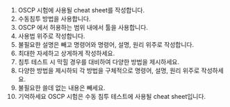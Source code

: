 1. OSCP 시험에 사용될 cheat sheet를 작성합니다.
2. 수동침투 방법을 사용합니다.
3. OSCP 에서 허용하는 범위 내에서 툴을 사용합니다.
4. 사용법 위주로 작성합니다.
5. 불필요한 설명은 빼고 명령어와 명령어, 설명, 원리 위주로 작성합니다.
6. 최대한 자세하고 상게하게 작성하세요.
7. 침투 테스트 시 막힐 경우를 대비하여 다양한 방법을 제시하세요.
8. 다양한 방법을 제시하되 각 방법을 구체적으로 명령어, 설명, 원리 위주로 작성하세요.
9. 불필요한 쓸데 없는 내용은 빼세요.
10. 기억하세요 OSCP 시험은 수동 침투 테스트에 사용될 cheat sheet입니다.
